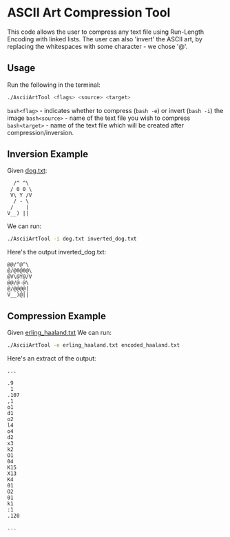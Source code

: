 # ASCII Art Compression Tool
This code allows the user to compress any text file using Run-Length Encoding with linked lists.
The user can also 'invert' the ASCII art, by replacing the whitespaces with some character - we chose '@'.

## Usage
Run the following in the terminal:
```bash
./AsciiArtTool <flags> <source> <target>
```
```bash<flag>``` - indicates whether to compress (```bash -e```) or invert (```bash -i```) the image 
```bash<source>``` - name of the text file you wish to compress
```bash<target>``` - name of the text file which will be created after compression/inversion.

## Inversion Example

Given [dog.txt](https://github.com/AlexanderFurman/Systems_programming_HW_1/blob/main/tests/dog.txt):
 
```text
  /^ ^\
 / 0 0 \
 V\ Y /V
  / - \
 /    |
V__) ||
 ```
We can run:

```bash
./AsciiArtTool -i dog.txt inverted_dog.txt
```


Here's the output inverted_dog.txt:

```text
@@/^@^\
@/@0@0@\
@V\@Y@/V
@@/@-@\
@/@@@@|
V__)@||
```

## Compression Example

Given [erling_haaland.txt](https://github.com/AlexanderFurman/Systems_programming_HW_1/blob/main/tests/erling_haaland.txt)
We can run:

```bash
./AsciiArtTool -e erling_haaland.txt encoded_haaland.txt
```
Here's an extract of the output:

```text
...

.9
 1
.107
,1
o1
d1
o2
l4
o4
d2
x3
k2
O1
04
K15
X13
K4
01
O2
01
k1
:1
.120

...
```
